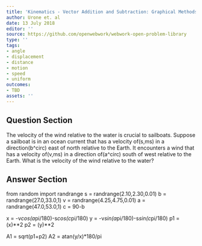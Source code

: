 ```yaml
---
title: 'Kinematics - Vector Addition and Subtraction: Graphical Methods'
author: Urone et. al
date: 13 July 2018
editor: ''
source: https://github.com/openwebwork/webwork-open-problem-library
type: ''
tags:
- angle
- displacement
- distance
- motion
- speed
- uniform
outcomes:
- TBD
assets: ''
---
```


## Question Section 

The velocity of the wind relative to the water is crucial to sailboats. Suppose a sailboat is in an ocean current that has a velocity of(s,ms) in a direction(b^circ) east of north relative to the Earth. It encounters a wind that has a velocity of(v,ms) in a direction of(a^circ) south of west relative to the Earth. What is the velocity of the wind relative to the water?

## Answer Section

from random import randrange
s = randrange(2.10,2.30,0.01)
b = randrange(27.0,33.0,1)
v = randrange(4.25,4.75,0.01)
a = randrange(47.0,53.0,1)
c = 90-b

x = -v*cos(a*pi/180)-s*cos(c*pi/180)
y = -v*sin(a*pi/180)-s*sin(c*pi/180)
p1 = (x)**2
p2 = (y)**2

A1 = sqrt(p1+p2)
A2 = atan(y/x)*180/pi